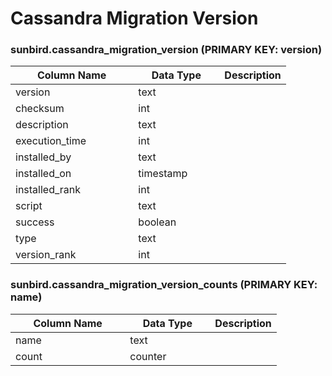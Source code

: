 # Cassandra Migration Version

### sunbird.cassandra\_migration\_version (**PRIMARY KEY: version)**

<table><thead><tr><th width="180.33333333333331">Column Name</th><th width="122">Data Type</th><th>Description</th></tr></thead><tbody><tr><td>version</td><td>text</td><td></td></tr><tr><td>checksum</td><td>int</td><td></td></tr><tr><td>description</td><td>text</td><td></td></tr><tr><td>execution_time</td><td>int</td><td></td></tr><tr><td>installed_by</td><td>text</td><td></td></tr><tr><td>installed_on</td><td>timestamp</td><td></td></tr><tr><td>installed_rank</td><td>int</td><td></td></tr><tr><td>script</td><td>text</td><td></td></tr><tr><td>success</td><td>boolean</td><td></td></tr><tr><td>type</td><td>text</td><td></td></tr><tr><td>version_rank</td><td>int</td><td></td></tr></tbody></table>

### sunbird.cassandra\_migration\_version\_counts (PRIMARY KEY: name)



<table><thead><tr><th width="167.33333333333331">Column Name</th><th width="120">Data Type</th><th>Description</th></tr></thead><tbody><tr><td>name</td><td>text</td><td></td></tr><tr><td>count</td><td>counter</td><td></td></tr></tbody></table>

